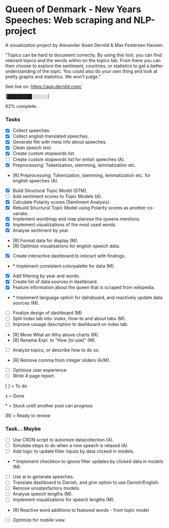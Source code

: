 # Queen of Denmark - New Years Speeches: Web scraping and NLP-project

A visualization project by Alexander Ibsen Dernild & Max Festersen Hansen.

"Topics can be hard to document correctly.
By using this tool, you can find relevant topics and the words within on the topics tab.
From there you can then choose to explore the sentiment, countries, or statistics to get a better understanding of the topic.
You could also do your own thing and look at pretty graphs and statistics. We won't judge."

See live on: https://app.dernild.com/

|████████░░░░░|

62% complete.

### Tasks

- [x] Collect speeches.
- [x] Collect english translated speeches.
- [x] Generate file with meta info about speeches.
- [x] Clean speech text.
- [x] Create custom stopwords list.
- [ ] Create custom stopwords list for enlish speeches (A).
- [x] Preprocessing: Tokenization, stemming, lemmatization etc.
- [R] Preprocessing: Tokenization, stemming, lemmatization etc. for english speeches (A).
- [x] Build Structural Topic Model (STM).
- [ ] Add sentiment scores to Topic Models (A).
- [x] Calculate Polarity scores (Sentiment Analysis).
- [x] Rebuild Structural Topic Model using Polarity scores as another co-variate.
- [x] Implement worldmap and map placese the queens mentions.
- [x] Implement visualizations of the most used words.
- [x] Analyse sentiment by year.
- [R] Format data for display (M).
- [R] Optimize visualisations for english speech data.
- [x] Create interactive dashboard to interact with findings.
- \* Implement consistent colorpalette for data (M).
- [x] Add filtering by year and words.
- [x] Create list of data sources in dashboard.
- [x] Feature information about the queen that is scraped from wikipedia.
- \* Implement language option for dahsboard, and reactively update data sources (M).
- [ ] Finalize design of dashboard (M)
- [ ] Split Index tab into: index, How-to and about tabs (M).
- [ ] Improve ussage description to dashboard on index tab.
- [R] Move What an Why above charts (M).
- [R] Rename Expl. to "How (to use)" (M).
- [ ] Analyze topics, or describe how to do so.
- [R] Remove comma from integer sliders (A/M).
- [ ] Optimize user experience
- [ ] Write 4 page report.

[ ] = To do

x = Done

\* = Stuck untill another post can progress

[R] = Ready to review

### Task... Maybe
- [ ] Use CRON script to automize datacollection (A).
- [ ] Simulate steps to do when a new speach is relased (A)
- [ ] Add logic to update filter inputs by data clicked in models.
- \* Implement checkbox to ignore filter updates by clicked data in models (M).
- [ ] Use ai to generate speeches.
- [ ] Translate dashboard to Danish, and give option to use Danish/English.
- [ ] Remove unsatasfactory models.
- [ ] Analyse speech lengths (M).
- [ ] Implement visualizations for speech lengths (M).
- [R] Reactive word additions to featured words - from topic model
- [ ] Optimize for mobile view
